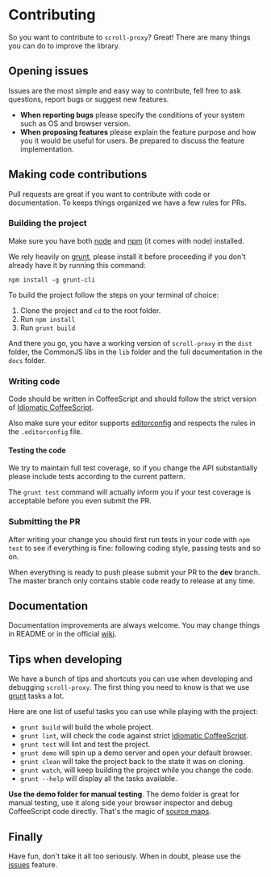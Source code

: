 # Contributing

So you want to contribute to `scroll-proxy`? Great! There are many things you can do to improve the library.

## Opening issues

Issues are the most simple and easy way to contribute, fell free to ask questions, report bugs or suggest new features.

 - **When reporting bugs** please specify the conditions of your system such as OS and browser version.
 - **When proposing features** please explain the feature purpose and how you it would be useful for users. Be prepared to discuss the feature implementation.

## Making code contributions

Pull requests are great if you want to contribute with code or documentation. To keeps things organized we have a few rules for PRs.

### Building the project

Make sure you have both [node](https://nodejs.org/) and [npm](https://www.npmjs.com/) (it comes with node) installed.

We rely heavily on [grunt](http://gruntjs.com/), please install it before proceeding if you don't already have it by running this command:

`npm install -g grunt-cli`

To build the project follow the steps on your terminal of choice:

 1. Clone the project and `cd` to the root folder.
 2. Run `npm install`
 3. Run `grunt build`

And there you go, you have a working version of `scroll-proxy` in the `dist` folder, the CommonJS libs in the `lib` folder and the full documentation in the `docs` folder.

### Writing code

Code should be written in CoffeeScript and should follow the strict version of [Idiomatic CoffeeScript](https://github.com/mkautzmann/Idiomatic-CoffeeScript).

Also make sure your editor supports [editorconfig](http://editorconfig.org/) and respects the rules in the `.editorconfig` file.

#### Testing the code

We try to maintain full test coverage, so if you change the API substantially please include tests according to the current pattern.

The `grunt test` command will actually inform you if your test coverage is acceptable before you even submit the PR.

### Submitting the PR

After writing your change you should first run tests in your code with `npm test` to see if everything is fine: following coding style, passing tests and so on.

When everything is ready to push please submit your PR to the **dev** branch. The master branch only contains stable code ready to release at any time.

## Documentation

Documentation improvements are always welcome. You may change things in README or in the official [wiki](https://github.com/mkautzmann/scroll-proxy/wiki).

## Tips when developing

We have a bunch of tips and shortcuts you can use when developing and debugging `scroll-proxy`. The first thing you need to know is that we use [grunt](http://gruntjs.com/) tasks a lot.

Here are one list of useful tasks you can use while playing with the project:

  - `grunt build` will build the whole project.
  - `grunt lint`, will check the code against strict [Idiomatic CoffeeScript](https://github.com/mkautzmann/Idiomatic-CoffeeScript).
  - `grunt test` will lint and test the project.
  - `grunt demo` will spin up a demo server and open your default browser.
  - `grunt clean` will take the project back to the state it was on cloning.
  - `grunt watch`, will keep building the project while you change the code.
  - `grunt --help` will display all the tasks available.

**Use the demo folder for manual testing**. The demo folder is great for manual testing, use it along side your browser inspector and debug CoffeeScript code directly. That's the magic of [source maps](http://www.html5rocks.com/en/tutorials/developertools/sourcemaps/).

## Finally

Have fun, don't take it all too seriously. When in doubt, please use the [issues](https://github.com/mkautzmann/scroll-proxy/issues) feature.

